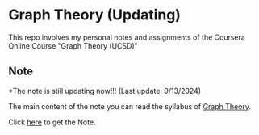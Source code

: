 # Graph Theory (Updating)

This repo involves my personal notes and assignments of the Coursera Online Course "Graph Theory (UCSD)" 

## Note
*The note is still updating now!!! (Last update: 9/13/2024) 

The main content of the note you can read the syllabus of [Graph Theory](https://www.coursera.org/learn/graphs/home/info).

Click [here](./Note.pdf) to get the Note.
